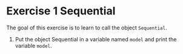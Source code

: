 # Exercise 1 Sequential

The goal of this exercise is to learn to call the object `Sequential`. 

1. Put the object Sequential in a variable named `model` and print the variable `model`.